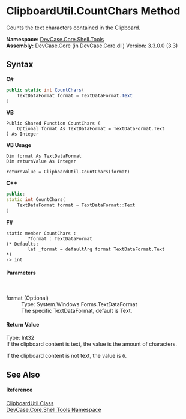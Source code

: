 # ClipboardUtil.CountChars Method 
 

Counts the text characters contained in the Clipboard.

**Namespace:**&nbsp;<a href="N_DevCase_Core_Shell_Tools">DevCase.Core.Shell.Tools</a><br />**Assembly:**&nbsp;DevCase.Core (in DevCase.Core.dll) Version: 3.3.0.0 (3.3)

## Syntax

**C#**<br />
``` C#
public static int CountChars(
	TextDataFormat format = TextDataFormat.Text
)
```

**VB**<br />
``` VB
Public Shared Function CountChars ( 
	Optional format As TextDataFormat = TextDataFormat.Text
) As Integer
```

**VB Usage**<br />
``` VB Usage
Dim format As TextDataFormat
Dim returnValue As Integer

returnValue = ClipboardUtil.CountChars(format)
```

**C++**<br />
``` C++
public:
static int CountChars(
	TextDataFormat format = TextDataFormat::Text
)
```

**F#**<br />
``` F#
static member CountChars : 
        ?format : TextDataFormat 
(* Defaults:
        let _format = defaultArg format TextDataFormat.Text
*)
-> int 

```


#### Parameters
&nbsp;<dl><dt>format (Optional)</dt><dd>Type: System.Windows.Forms.TextDataFormat<br />The specific TextDataFormat, default is Text.</dd></dl>

#### Return Value
Type: Int32<br />If the clipboard content is text, the value is the amount of characters. 

 If the clipboard content is not text, the value is `0`.

## See Also


#### Reference
<a href="T_DevCase_Core_Shell_Tools_ClipboardUtil">ClipboardUtil Class</a><br /><a href="N_DevCase_Core_Shell_Tools">DevCase.Core.Shell.Tools Namespace</a><br />